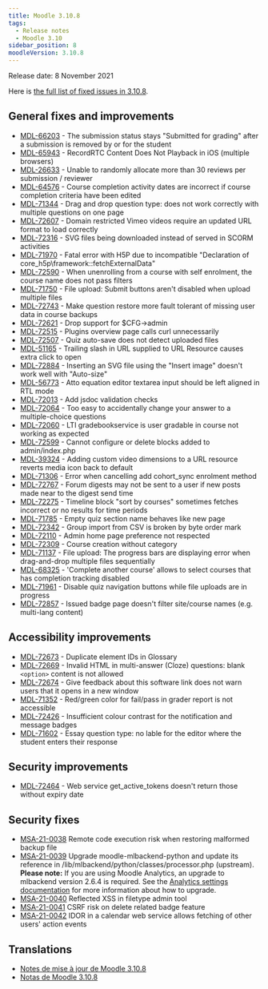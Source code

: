 ```yaml
---
title: Moodle 3.10.8
tags:
  - Release notes
  - Moodle 3.10
sidebar_position: 8
moodleVersion: 3.10.8
---
```

Release date: 8 November 2021

Here is [the full list of fixed issues in 3.10.8](https://moodle.atlassian.net/secure/IssueNavigator!executeAdvanced.jspa?jqlQuery=project+%3D+mdl+AND+resolution+%3D+fixed+AND+fixVersion+in+%28%223.10.8%22%29+ORDER+BY+priority+DESC&runQuery=true&clear=true).

## General fixes and improvements

- [MDL-66203](https://moodle.atlassian.net/browse/MDL-66203) - The submission status stays "Submitted for grading" after a submission is removed by or for the student
- [MDL-65943](https://moodle.atlassian.net/browse/MDL-65943) - RecordRTC Content Does Not Playback in iOS (multiple browsers)
- [MDL-26633](https://moodle.atlassian.net/browse/MDL-26633) - Unable to randomly allocate more than 30 reviews per submission / reviewer
- [MDL-64576](https://moodle.atlassian.net/browse/MDL-64576) - Course completion activity dates are incorrect if course completion criteria have been edited
- [MDL-71344](https://moodle.atlassian.net/browse/MDL-71344) - Drag and drop question type: does not work correctly with multiple questions on one page
- [MDL-72607](https://moodle.atlassian.net/browse/MDL-72607) - Domain restricted Vimeo videos require an updated URL format to load correctly
- [MDL-72316](https://moodle.atlassian.net/browse/MDL-72316) - SVG files being downloaded instead of served in SCORM activities
- [MDL-71970](https://moodle.atlassian.net/browse/MDL-71970) - Fatal error with H5P due to incompatible "Declaration of core_h5p\framework::fetchExternalData"
- [MDL-72590](https://moodle.atlassian.net/browse/MDL-72590) - When unenrolling from a course with self enrolment, the course name does not pass filters
- [MDL-71750](https://moodle.atlassian.net/browse/MDL-71750) - File upload: Submit buttons aren't disabled when upload multiple files
- [MDL-72743](https://moodle.atlassian.net/browse/MDL-72743) - Make question restore more fault tolerant of missing user data in course backups
- [MDL-72621](https://moodle.atlassian.net/browse/MDL-72621) - Drop support for $CFG->admin
- [MDL-72515](https://moodle.atlassian.net/browse/MDL-72515) - Plugins overview page calls curl unnecessarily
- [MDL-72507](https://moodle.atlassian.net/browse/MDL-72507) - Quiz auto-save does not detect uploaded files
- [MDL-51165](https://moodle.atlassian.net/browse/MDL-51165) - Trailing slash in URL supplied to URL Resource causes extra click to open
- [MDL-72884](https://moodle.atlassian.net/browse/MDL-72884) - Inserting an SVG file using the "Insert image" doesn't work well with "Auto-size"
- [MDL-56773](https://moodle.atlassian.net/browse/MDL-56773) - Atto equation editor textarea input should be left aligned in RTL mode
- [MDL-72013](https://moodle.atlassian.net/browse/MDL-72013) - Add jsdoc validation checks
- [MDL-72064](https://moodle.atlassian.net/browse/MDL-72064) - Too easy to accidentally change your answer to a multiple-choice questions
- [MDL-72060](https://moodle.atlassian.net/browse/MDL-72060) - LTI gradebookservice is user gradable in course not working as expected
- [MDL-72599](https://moodle.atlassian.net/browse/MDL-72599) - Cannot configure or delete blocks added to admin/index.php
- [MDL-39324](https://moodle.atlassian.net/browse/MDL-39324) - Adding custom video dimensions to a URL resource reverts media icon back to default
- [MDL-71306](https://moodle.atlassian.net/browse/MDL-71306) - Error when cancelling add cohort_sync enrolment method
- [MDL-72767](https://moodle.atlassian.net/browse/MDL-72767) - Forum digests may not be sent to a user if new posts made near to the digest send time
- [MDL-72275](https://moodle.atlassian.net/browse/MDL-72275) - Timeline block "sort by courses" sometimes fetches incorrect or no results for time periods
- [MDL-71785](https://moodle.atlassian.net/browse/MDL-71785) - Empty quiz section name behaves like new page
- [MDL-72342](https://moodle.atlassian.net/browse/MDL-72342) - Group import from CSV is broken by byte order mark
- [MDL-72110](https://moodle.atlassian.net/browse/MDL-72110) - Admin home page preference not respected
- [MDL-72309](https://moodle.atlassian.net/browse/MDL-72309) - Course creation without category
- [MDL-71137](https://moodle.atlassian.net/browse/MDL-71137) - File upload: The progress bars are displaying error when drag-and-drop multiple files sequentially
- [MDL-68325](https://moodle.atlassian.net/browse/MDL-68325) - 'Complete another course' allows to select courses that has completion tracking disabled
- [MDL-71961](https://moodle.atlassian.net/browse/MDL-71961) - Disable quiz navigation buttons while file uploads are in progress
- [MDL-72857](https://moodle.atlassian.net/browse/MDL-72857) - Issued badge page doesn't filter site/course names (e.g. multi-lang content)

## Accessibility improvements

- [MDL-72673](https://moodle.atlassian.net/browse/MDL-72673) - Duplicate element IDs in Glossary
- [MDL-72669](https://moodle.atlassian.net/browse/MDL-72669) - Invalid HTML in multi-answer (Cloze) questions: blank `<option>` content is not allowed
- [MDL-72674](https://moodle.atlassian.net/browse/MDL-72674) -  Give feedback about this software link does not warn users that it opens in a new window
- [MDL-71352](https://moodle.atlassian.net/browse/MDL-71352) - Red/green color for fail/pass in grader report is not accessible
- [MDL-72426](https://moodle.atlassian.net/browse/MDL-72426) - Insufficient colour contrast for the notification and message badges
- [MDL-71602](https://moodle.atlassian.net/browse/MDL-71602) - Essay question type: no lable for the editor where the student enters their response

## Security improvements

- [MDL-72464](https://moodle.atlassian.net/browse/MDL-72464) - Web service get_active_tokens doesn't return those without expiry date

## Security fixes

- [MSA-21-0038](https://moodle.org/mod/forum/discuss.php?d=429095) Remote code execution risk when restoring malformed backup file
- [MSA-21-0039](https://moodle.org/mod/forum/discuss.php?d=429096) Upgrade moodle-mlbackend-python and update its reference in /lib/mlbackend/python/classes/processor.php (upstream). **Please note:** If you are using Moodle Analytics, an upgrade to mlbackend version 2.6.4 is required. See the [Analytics settings documentation](https://docs.moodle.org/en/Analytics_settings#Versions) for more information about how to upgrade.
- [MSA-21-0040](https://moodle.org/mod/forum/discuss.php?d=429097) Reflected XSS in filetype admin tool
- [MSA-21-0041](https://moodle.org/mod/forum/discuss.php?d=429099) CSRF risk on delete related badge feature
- [MSA-21-0042](https://moodle.org/mod/forum/discuss.php?d=429100) IDOR in a calendar web service allows fetching of other users' action events

## Translations

- [Notes de mise à jour de Moodle 3.10.8](https://docs.moodle.org/fr/Notes_de_mise_à_jour_de_Moodle_3.10.8)
- [Notas de Moodle 3.10.8](https://docs.moodle.org/es/Notas_de_Moodle_3.10.8)
